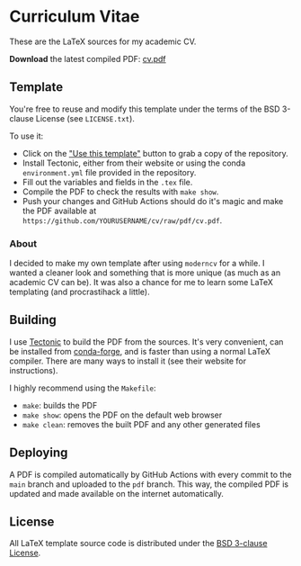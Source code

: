 # Curriculum Vitae

These are the LaTeX sources for my academic CV.

**Download** the latest compiled PDF:
[cv.pdf](https://github.com/yuanweibin/cv/raw/pdf/cv.pdf)

## Template

You're free to reuse and modify this template under the terms of the BSD
3-clause License (see `LICENSE.txt`).

To use it:

* Click on the ["Use this template"](https://github.com/leouieda/cv/generate)
  button to grab a copy of the repository.
* Install Tectonic, either from their website or using the conda
  `environment.yml` file provided in the repository.
* Fill out the variables and fields in the `.tex` file.
* Compile the PDF to check the results with `make show`.
* Push your changes and GitHub Actions should do it's magic and make the PDF
  available at `https://github.com/YOURUSERNAME/cv/raw/pdf/cv.pdf`.

### About

I decided to make my own template after using `moderncv` for a while.
I wanted a cleaner look and something that is more unique (as much as an academic
CV can be).
It was also a chance for me to learn some LaTeX templating (and procrastihack a
little).

## Building

I use [Tectonic](https://tectonic-typesetting.github.io) to build the PDF from
the sources.
It's very convenient, can be installed from
[conda-forge](https://github.com/conda-forge/tectonic-feedstock),
and is faster than using a normal LaTeX compiler.
There are many ways to install it (see their website for instructions).

I highly recommend using the `Makefile`:

* `make`: builds the PDF
* `make show`: opens the PDF on the default web browser
* `make clean`: removes the built PDF and any other generated files

## Deploying

A PDF is compiled automatically by GitHub Actions with every commit to the
`main` branch and uploaded to the `pdf` branch.
This way, the compiled PDF is updated and made available on the internet automatically.

## License

All LaTeX template source code is distributed under the
[BSD 3-clause License](https://opensource.org/licenses/BSD-3-Clause).
